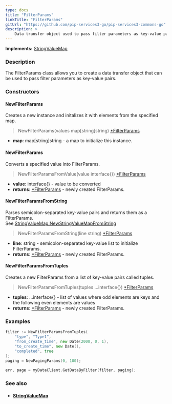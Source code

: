 ```yaml
---
type: docs
title: "FilterParams"
linkTitle: "FilterParams"
gitUrl: "https://github.com/pip-services3-go/pip-services3-commons-go"
description: > 
    Data transfer object used to pass filter parameters as key-value pairs.
---
```


**Implements:** [StringValueMap](../string_value_map)

### Description

The FilterParams class allows you to create a data transfer object that can be used to pass filter parameters as key-value pairs.


### Constructors

#### NewFilterParams
Creates a new instance and initalizes it with elements from the specified map.

> NewFilterParams(values map[string]string) [*FilterParams]()

- **map**: map[string]string - a map to initialize this instance.


#### NewFilterParams
Converts a specified value into FilterParams.

> NewFilterParamsFromValue(value interface{}) [*FilterParams]()

- **value**: interface{} - value to be converted
- **returns**: [*FilterParams]() - newly created FilterParams.

#### NewFilterParamsFromString
Parses semicolon-separated key-value pairs and returns them as a FilterParams.  
See [StringValueMap.NewStringValueMapFromString](../string_value_map/#newstringvaluemapfromstring)

> NewFilterParamsFromString(line string) [*FilterParams]()

- **line**: string - semicolon-separated key-value list to initialize FilterParams.
- **returns**: [*FilterParams]() - newly created FilterParams.


#### NewFilterParamsFromTuples
Creates a new FilterParams from a list of key-value pairs called tuples.

> NewFilterParamsFromTuples(tuples ...interface{}) [*FilterParams]()

- **tuples**: ...interface{} - list of values where odd elements are keys and the following even elements are values
- **returns**: [*FilterParams]() - newly created FilterParams.


### Examples
```go
filter := NewFilterParamsFromTuples(
    "type", "Type1",
    "from_create_time", new Date(2000, 0, 1),
    "to_create_time", new Date(),
    "completed", true
);
paging = NewPagingParams(0, 100);
 
err, page = myDataClient.GetDataByFilter(filter, paging);

```

### See also
- #### [StringValueMap](../string_value_map)
